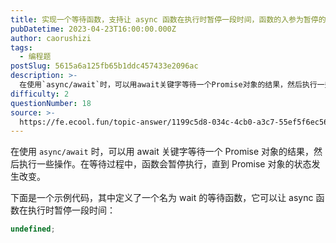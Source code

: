 ```yaml
---
title: 实现一个等待函数，支持让 async 函数在执行时暂停一段时间，函数的入参为暂停的时间
pubDatetime: 2023-04-23T16:00:00.000Z
author: caorushizi
tags:
  - 编程题
postSlug: 5615a6a125fb65b1ddc457433e2096ac
description: >-
  在使用`async/await`时，可以用await关键字等待一个Promise对象的结果，然后执行一些操作。在等待过程中，函数会暂停执行，直到Promise对象的状态发生改变。下面是一个示例代码，其
difficulty: 2
questionNumber: 18
source: >-
  https://fe.ecool.fun/topic-answer/1199c5d8-034c-4cb0-a3c7-55ef5f6ec56f?orderBy=updateTime&order=desc&tagId=26
---
```


在使用 `async/await` 时，可以用 await 关键字等待一个 Promise 对象的结果，然后执行一些操作。在等待过程中，函数会暂停执行，直到 Promise 对象的状态发生改变。

下面是一个示例代码，其中定义了一个名为 wait 的等待函数，它可以让 async 函数在执行时暂停一段时间：

```typescript
undefined;
```
